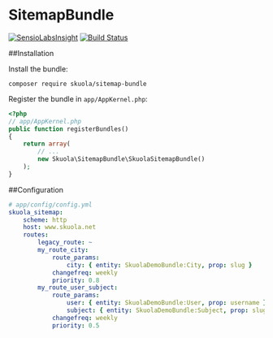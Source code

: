 # SitemapBundle
[![SensioLabsInsight](https://insight.sensiolabs.com/projects/e8e5c5e8-8536-4632-8528-796d99ed54fd/mini.png)](https://insight.sensiolabs.com/projects/e8e5c5e8-8536-4632-8528-796d99ed54fd)
[![Build Status](https://travis-ci.org/skuola/SitemapBundle.svg?branch=master)](https://travis-ci.org/skuola/SitemapBundle)

##Installation

Install the bundle:

    composer require skuola/sitemap-bundle

Register the bundle in `app/AppKernel.php`:

``` php
<?php
// app/AppKernel.php
public function registerBundles()
{
    return array(
        // ...
        new Skuola\SitemapBundle\SkuolaSitemapBundle()
    );
}
```

##Configuration

``` yml
# app/config/config.yml
skuola_sitemap:
    scheme: http
    host: www.skuola.net
    routes:
        legacy_route: ~
        my_route_city:
            route_params:
                city: { entity: SkuolaDemoBundle:City, prop: slug }
            changefreq: weekly
            priority: 0.8
        my_route_user_subject:
            route_params:
                user: { entity: SkuolaDemoBundle:User, prop: username }
                subject: { entity: SkuolaDemoBundle:Subject, prop: slug }
            changefreq: weekly
            priority: 0.5
```

